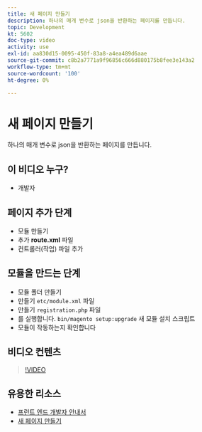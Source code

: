 ```yaml
---
title: 새 페이지 만들기
description: 하나의 매개 변수로 json을 반환하는 페이지를 만듭니다.
topic: Development
kt: 5602
doc-type: video
activity: use
exl-id: aa830d15-0095-450f-83a8-a4ea489d6aae
source-git-commit: c8b2a7771a9f96856c666d880175b8fee3e143a2
workflow-type: tm+mt
source-wordcount: '100'
ht-degree: 0%

---
```


# 새 페이지 만들기

하나의 매개 변수로 json을 반환하는 페이지를 만듭니다.

## 이 비디오 누구?

- 개발자

## 페이지 추가 단계

- 모듈 만들기
- 추가 **route.xml** 파일
- 컨트롤러(작업) 파일 추가

## 모듈을 만드는 단계

- 모듈 폴더 만들기
- 만들기 `etc/module.xml` 파일
- 만들기 `registration.php` 파일
- 를 실행합니다. `bin/magento setup:upgrade` 새 모듈 설치 스크립트
- 모듈이 작동하는지 확인합니다

## 비디오 컨텐츠

>[!VIDEO](https://video.tv.adobe.com/v/35816?quality=12&learn=on)

## 유용한 리소스

- [프런트 엔드 개발자 안내서](https://devdocs.magento.com/guides/v2.4/frontend-dev-guide/bk-frontend-dev-guide.html)
- [새 페이지 만들기](https://devdocs.magento.com/videos/fundamentals/create-a-new-page/)
